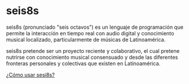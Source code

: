 # seis8s

seis8s (pronunciado "seis octavos") es un lenguaje de programación que permite la interacción en tiempo real con audio digital y
conocimiento musical localizado, particularmente de músicas de Latinoamérica. 

seis8s pretende ser un proyecto reciente y colaborativo, el cual pretene nutrirse con conocimiento musical consensuado y desde
las diferentes fronteras personales y colectivas que existen en Latinoamérica.

<a href=""> ¿Cómo usar sesi8s? </a>
